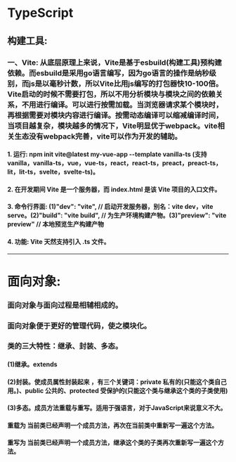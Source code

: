<!--
 * @Author: your name
 * @Date: 2022-03-04 14:06:45
 * @LastEditTime: 2022-03-17 17:02:20
 * @LastEditors: Please set LastEditors
 * @Description: 打开koroFileHeader查看配置 进行设置: https://github.com/OBKoro1/koro1FileHeader/wiki/%E9%85%8D%E7%BD%AE
 * @FilePath: /TypeScript/README.md
-->
# TypeScript

## 构建工具:
### 一、Vite: 从底层原理上来说，Vite是基于esbuild(构建工具)预构建依赖。而esbuild是采用go语言编写，因为go语言的操作是纳秒级别，而js是以毫秒计数，所以Vite比用js编写的打包器快10-100倍。Vite启动的时候不需要打包，所以不用分析模块与模块之间的依赖关系，不用进行编译。可以进行按需加载。当浏览器请求某个模块时，再根据需要对模块内容进行编译。按需动态编译可以缩减编译时间，当项目越复杂，模块越多的情况下，Vite明显优于webpack。vite相关生态没有webpack完善，vite可以作为开发的辅助。
#### 1. 运行: npm init vite@latest my-vue-app --template vanilla-ts (支持vanilla，vanilla-ts，vue，vue-ts，react，react-ts，preact，preact-ts，lit，lit-ts，svelte，svelte-ts)。
#### 2. 在开发期间 Vite 是一个服务器，而 index.html 是该 Vite 项目的入口文件。
#### 3. 命令行界面: (1)"dev": "vite", // 启动开发服务器，别名：vite dev，vite serve。(2)"build": "vite build", // 为生产环境构建产物。(3)"preview": "vite preview" // 本地预览生产构建产物
#### 4. 功能: Vite 天然支持引入 .ts 文件。

***

# 面向对象:
### 面向对象与面向过程是相辅相成的。
### 面向对象便于更好的管理代码，使之模块化。

### 类的三大特性：继承、封装、多态。
#### (1)继承。extends
#### (2)封装。使成员属性封装起来 ，有三个关键词：private 私有的(只能这个类自己用。)、public 公共的、protected 受保护的(只能这个类与继承这个类的子类使用)
#### (3)多态。成员方法重载与重写。适用于强语言，对于JavaScript来说意义不大。
####    重载为 当前类已经声明一个成员方法，再次在当前类中重新写一遍这个方法。
####    重写为 当前类已经声明一个成员方法，继承这个类的子类再次重新写一遍这个方法。
